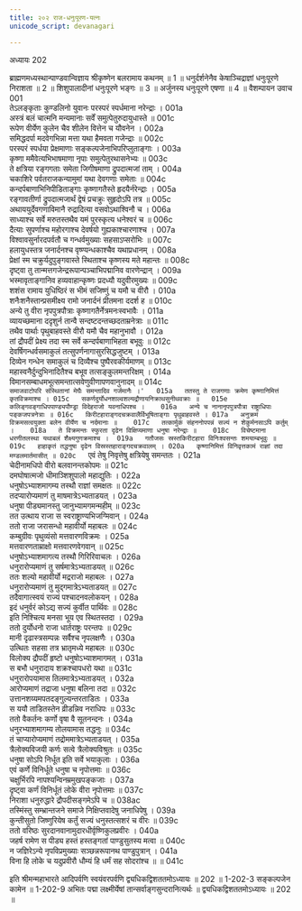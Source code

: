 ```yaml
---
title: २०२ राज-धनुःपूरण-यत्नः
unicode_script: devanagari

---
```



अध्यायः 202

ब्राह्मणमध्यस्थान्पाण्डवान्विज्ञाय श्रीकृष्णेन बलरामाय कथनम् ॥ 1 ॥ धनुर्दर्शनेनैव केषाञ्चिद्राज्ञां धनुःपूरणे निराशता ॥ 2 ॥ शिशुपालादीनां धनुःपूरणे भङ्गः ॥ 3 ॥ अर्जुनस्य धनुःपूरणे एषणा ॥ 4 ॥
वैशम्पायन उवाच 	001  
तेऽलङ्कृताः कुण्डलिनो युवानः परस्परं स्पर्धमाना नरेन्द्राः ।	001a  
अस्त्रं बलं चात्मनि मन्यमानाः सर्वें समुत्पेतुरुदायुधास्ते ॥	001c  
रूपेण वीर्येण कुलेन चैव शीलेन वित्तेन च यौवनेन ।	002a  
समिद्धदर्पा मदवेगभिन्ना मत्ता यथा हैमवता गजेन्द्राः ॥	002c  
परस्परं स्पर्धया प्रेक्षमाणाः सङ्कल्पजेनाभिपरिप्लुताङ्गाः ।	003a  
कृष्णा ममैवेत्यभिभाषमाणा नृपाः समुत्पेतुरथासनेभ्यः ॥	003c  
ते क्षत्रिया रङ्गगताः समेता जिगीषमाणा द्रुपदात्मजां ताम् ।	004a  
चकाशिरे पर्वतराजकन्यामुमां यथा देवगणाः समेताः ॥	004c  
कन्दर्पबाणाभिनिपीडिताङ्गाः कृष्णागतैस्ते हृदयैर्नरेन्द्राः ।	005a  
रङ्गावतीर्णा द्रुपदात्मजार्थं द्वेषं प्रचक्रुः सुहृदोऽपि तत्र ॥	005c  
अथाययुर्देवगणाविमानै रुद्रादित्या वसवोऽथाश्विनौ च ।	006a  
साध्याश्च सर्वे मरुतस्तथैव यमं पुरस्कृत्य धनेश्वरं च ॥	006c  
दैत्याः सुपर्णाश्च महोरगाश्च देवर्षयो गुह्यकाश्चारणाश्च ।	007a  
विश्वावसुर्नारदपर्वतौ च गन्धर्वमुख्याः सहसाऽप्सरोभिः ॥	007c  
हलायुधस्तत्र जनार्दनश्च वृष्ण्यन्धकाश्चैव यथाप्रधानम् ।	008a  
प्रेक्षां स्म चक्रुर्यदुपुङ्गवास्ते स्थिताश्च कृष्णस्य मते महान्तः ॥	008c  
दृष्ट्वा तु तान्मत्तगजेन्द्ररूपान्पञ्चाभिपद्मानिव वारणेन्द्रान् ।	009a  
भस्मावृताङ्गानिव हव्यवाहान्कृष्णः प्रदध्यौ यदुवीरमुख्यः ॥	009c  
शशंस रामाय युधिष्ठिरं स भीमं सजिष्णुं च यमौ च वीरौ ।	010a  
शनैःशनैस्तान्प्रसमीक्ष्य रामो जनार्दनं प्रीतमना ददर्श ह ॥	010c  
अन्ये तु वीरा नृपपुत्रपौत्राः कृष्णागतैर्नेत्रमनःस्वभावैः ।	011a  
व्यायच्छमाना ददृशुर्न तान्वै सन्दष्टदन्तच्छदताम्रनेत्राः ॥	011c  
तथैव पार्थाः पृथुबाहवस्ते वीरौ यमौ चैव महानुभावौ ।	012a  
तां द्रौपदीं प्रेक्ष्य तदा स्म सर्वे कन्दर्पबाणाभिहता बभूवुः ॥	012c  
देवर्षिगन्धर्वसमाकुलं तत्सुपर्णनागासुरसिद्धजुष्टम् ।	013a  
दिव्येन गन्धेन समाकुलं च दिव्यैश्च पुष्पैरवकीर्यमाणम् ॥	013c  
महास्वनैर्दुन्दुभिनादितैश्च बभूव तत्सङ्कुलमन्तरिक्षम् ।	014a  
विमानसम्बाधमभूत्समन्तात्सवेणुवीणापणवानुनादम् ॥	014c  
`समाजवाटोपरि संस्थितानां मेघैः समन्तादिव गर्जमानैः ।'	015a  
ततस्तु ते राजगणाः क्रमेण कृष्णानिमित्तं कृतविक्रमाश्च ।	015c  
सकर्णदुर्योधनशाल्वशल्यद्रौणायनिक्राथसुनीथवक्राः ॥	015e  
कलिङ्गवङ्गाधिपपाण्ड्यपौण्ड्रा विदेहराजो यवनाधिपश्च ।	016a  
अन्ये च नानानृपपुत्रपौत्रा राष्ट्राधिपाः पङ्कजपत्रनेत्राः ॥	016c  
किरीटहाराङ्गदचक्रवालैर्विभूषिताङ्गाः पृथुबाहवस्ते ।	017a  
अनुक्रमं विक्रमसत्वयुक्ता बलेन वीर्येण च नर्दमानाः ॥	017c  
तत्कार्मुकं संहननोपपन्नं सज्यं न शेकुर्मनसाऽपि कर्तुम् ।	018a  
ते विक्रमन्तः स्फुरता दृढेन विक्षिप्यमाणा धनुषा नरेन्द्राः ॥	018c  
विचेष्टमाना धरणीतलस्था यथाबलं शैक्ष्यगुणक्रमाश्च ।	019a  
गतौजसः स्रस्तकिरीटहारा विनिःश्वसन्तः शमयाम्बभूवुः ॥	019c  
हाहाकृतं तद्धनुषा दृढेन विस्रस्तहाराङ्गदचक्रवालम् ।	020a  
कृष्णानिमित्तं विनिवृत्तकामं राज्ञां तदा मण्डलमार्तमासीत् ॥	020c  
`एवं तेषु निवृत्तेषु क्षत्रियेषु समन्ततः ।	021a  
चेदीनामधिपो वीरो बलवानन्तकोपमः ॥	021c  
दमघोषात्मजो धीमाञ्शिशुपालो महाद्युतिः ।	022a  
धनुषोऽभ्याशमागम्य तस्थौ राज्ञां समक्षतः ॥	022c  
तदप्यारोप्यमाणं तु माषमात्रेऽभ्यताडयत् ।	023a  
धनुषा पीड्यमानस्तु जानुभ्यामगमन्महीम् ॥	023c  
तत उत्थाय राजा स स्वराष्ट्राण्यभिजग्मिवान् ।	024a  
ततो राजा जरासन्धो महावीर्यो महाबलः ॥	024c  
कम्बुग्रीवः पृथुव्यंसो मत्तवारणविक्रमः ।	025a  
मत्तवारणताम्राक्षो मत्तवारणवेगवान् ॥	025c  
धनुषोऽभ्याशमागत्य तस्थौ गिरिरिवाचलः ।	026a  
धनुरारोप्यमाणं तु सर्षमात्रेऽभ्यताडयत् ॥	026c  
ततः शल्यो महावीर्यो मद्रराजो महाबलः ।	027a  
धनुरारोप्यमाणं तु मुद्गमात्रेऽभ्यताडयत् ॥	027c  
तदैवागात्स्वयं राज्यं पश्चादनवलोकयन् ।	028a  
इदं धनुर्वरं कोऽद्य सज्यं कुर्वीत पार्थिवः ॥	028c  
इति निश्चित्य मनसा भूय एव स्थितस्तदा ।	029a  
ततो दुर्योधनो राजा धार्तराष्ट्रः परन्तपः ॥	029c  
मानी दृढास्त्रसम्पन्नः सर्वैश्च नृपलक्षणैः ।	030a  
उत्थितः सहसा तत्र भ्रातृमध्ये महाबलः ॥	030c  
विलोक्य द्रौपदीं हृष्टो धनुषोऽभ्याशमागमत् ।	031a  
स बभौ धनुरादाय शक्रश्चापधरो यथा ॥	031c  
धनुरारोपयामास तिलमात्रेऽभ्यताडयत् ।	032a  
आरोप्यमाणं तद्राजा धनुषा बलिना तदा ॥	032c  
उत्तानशय्यमपतदङ्गुल्यन्तरताडितः ।	033a  
स ययौ ताडितस्तेन व्रीडन्निव नराधिपः ॥	033c  
ततो वैकर्तनः कर्णो वृषा वै सूतनन्दनः ।	034a  
धनुरभ्याशमागम्य तोलयामास तद्धनुः ॥	034c  
तं चाप्यारोप्यमाणं तद्रोममात्रेऽभ्यताडयत् ।	035a  
त्रैलोक्यविजयी कर्णः सत्वे त्रैलोक्यविश्रुतः ॥	035c  
धनुषा सोऽपि निर्धूत इति सर्वे भयाकुलाः ।	036a  
एवं कर्णे विनिर्धूते धनुषा च नृपोत्तमाः ॥	036c  
चक्षुर्भिरपि नापश्यन्विनम्रमुखपङ्कजाः ।	037a  
दृष्ट्वा कर्णं विनिर्धूतं लोके वीरा नृपोत्तमाः ॥	037c  
निराशा धनुरुद्धारे द्रौपदीसङ्गमेऽपि च ॥	038ac  
तस्मिंस्तु सम्भ्रान्तजने समाजे निक्षिप्तवादेषु जनाधिपेषु ।	039a  
कुन्तीसुतो जिष्णुरियेष कर्तुं सज्यं धनुस्तत्सशरं च वीरः ॥	039c  
ततो वरिष्ठः सुरदानवानामुदारधीर्वृष्णिकुलप्रवीरः ।	040a  
जहर्ष रामेण स पीड्य हस्तं हस्तङ्गतां पाण्डुसुतस्य मत्वा ॥	040c  
न जज्ञिरेऽन्ये नृपविप्रमुख्याः सञ्छन्नरूपानथ पाण्डुपुत्रान् ।	041a  
विना हि लोके च यदुप्रवीरौ धौम्यं हि धर्मं सह सोदरांश्च ॥ ॥	041c  

इति श्रीमन्महाभारते आदिपर्वणि स्वयंवरपर्वणि द्व्यधिकद्विशततमोऽध्यायः ॥ 202 ॥
1-202-3 सङ्कल्पजेन कामेन ॥ 1-202-9 अभितः पद्मा लक्ष्मीर्येषां तान्सर्वाङ्गसुन्दरानित्यर्थः ॥ द्व्यधिकद्विशततमोऽध्यायः ॥ 202 ॥